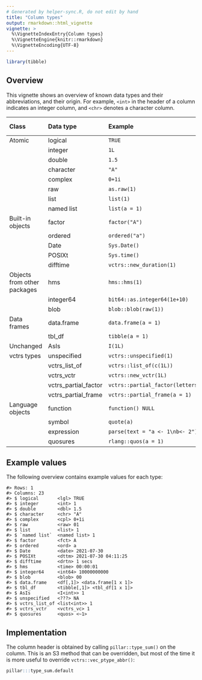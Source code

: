 ```yaml
---
# Generated by helper-sync.R, do not edit by hand
title: "Column types"
output: rmarkdown::html_vignette
vignette: >
  %\VignetteIndexEntry{Column types}
  %\VignetteEngine{knitr::rmarkdown}
  %\VignetteEncoding{UTF-8}
---
```







``` r
library(tibble)
```

## Overview

This vignette shows an overview of known data types and their abbreviations, and their origin.
For example, `<int>` in the header of a column indicates an integer column, and `<chr>` denotes a character column.











|Class                       |Data type            |Example                          |Column header |
|:---------------------------|:--------------------|:--------------------------------|:-------------|
|Atomic                      |logical              |`TRUE`                           |lgl           |
|                            |integer              |`1L`                             |int           |
|                            |double               |`1.5`                            |dbl           |
|                            |character            |`"A"`                            |chr           |
|                            |complex              |`0+1i`                           |cpl           |
|                            |raw                  |`as.raw(1)`                      |raw           |
|                            |list                 |`list(1)`                        |list          |
|                            |named list           |`list(a = 1)`                    |named list    |
|Built-in objects            |factor               |`factor("A")`                    |fct           |
|                            |ordered              |`ordered("a")`                   |ord           |
|                            |Date                 |`Sys.Date()`                     |date          |
|                            |POSIXt               |`Sys.time()`                     |dttm          |
|                            |difftime             |`vctrs::new_duration(1)`         |drtn          |
|Objects from other packages |hms                  |`hms::hms(1)`                    |time          |
|                            |integer64            |`bit64::as.integer64(1e+10)`     |int64         |
|                            |blob                 |`blob::blob(raw(1))`             |blob          |
|Data frames                 |data.frame           |`data.frame(a = 1)`              |df[,1]        |
|                            |tbl_df               |`tibble(a = 1)`                  |tibble[,1]    |
|Unchanged                   |AsIs                 |`I(1L)`                          |I<int>        |
|vctrs types                 |unspecified          |`vctrs::unspecified(1)`          |???           |
|                            |vctrs_list_of        |`vctrs::list_of(c(1L))`          |list<int>     |
|                            |vctrs_vctr           |`vctrs::new_vctr(1L)`            |vctrs_vc      |
|                            |vctrs_partial_factor |`vctrs::partial_factor(letters)` |prtl_fctr     |
|                            |vctrs_partial_frame  |`vctrs::partial_frame(a = 1)`    |prtl          |
|Language objects            |function             |`function() NULL`                |fn            |
|                            |symbol               |`quote(a)`                       |sym           |
|                            |expression           |`parse(text = "a <- 1\nb<- 2")`  |expression    |
|                            |quosures             |`rlang::quos(a = 1)`             |quos          |



## Example values

The following overview contains example values for each type:


```
#> Rows: 1
#> Columns: 23
#> $ logical       <lgl> TRUE
#> $ integer       <int> 1
#> $ double        <dbl> 1.5
#> $ character     <chr> "A"
#> $ complex       <cpl> 0+1i
#> $ raw           <raw> 01
#> $ list          <list> 1
#> $ `named list`  <named list> 1
#> $ factor        <fct> A
#> $ ordered       <ord> a
#> $ Date          <date> 2021-07-30
#> $ POSIXt        <dttm> 2021-07-30 04:11:25
#> $ difftime      <drtn> 1 secs
#> $ hms           <time> 00:00:01
#> $ integer64     <int64> 10000000000
#> $ blob          <blob> 00
#> $ data.frame    <df[,1]> <data.frame[1 x 1]>
#> $ tbl_df        <tibble[,1]> <tbl_df[1 x 1]>
#> $ AsIs          <I<int>> 1
#> $ unspecified   <???> NA
#> $ vctrs_list_of <list<int>> 1
#> $ vctrs_vctr    <vctrs_vc> 1
#> $ quosures      <quos> <~1>
```


## Implementation

The column header is obtained by calling `pillar::type_sum()` on the column.
This is an S3 method that can be overridden,
but most of the time it is more useful to override `vctrs::vec_ptype_abbr()`:


``` r
pillar:::type_sum.default
```
